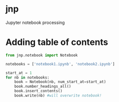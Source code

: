 # jnp
Jupyter notebook processing

# Adding table of contents

```python
from jnp.notebook import Notebook

notebooks = ['notebook1.ipynb', 'notebook2.ipynb']

start_at = 1
for nb in notebooks:
    book = Notebook(nb, num_start_at=start_at)
    book.number_headings_all()
    book.insert_contents()
    book.write(nb) #will overwrite notebook!
```
